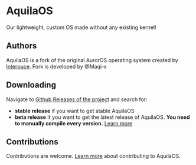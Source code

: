 # AquilaOS

Our lightweight, custom OS made without any existing kernel!

## Authors

AquilaOS is a fork of the original AurorOS operating system created by [Interpuce](https://github.com/Interpuce). Fork is developed by @Maqi-x

## Downloading

Navigate to [Github Releases of the project](https://github.com/Maqi-x/AquilaOS/releases) and search for:
- **stable release** if you want to get stable AquilaOS
- **beta release** if you want to get the latest release of AquilaOS. __You need to manually compile every version.__ [Learn more](https://github.com/Maqi-x/AquilaOS/blob/main/CONTRIBUTING.md)

## Contributions

Contributions are welcome. [Learn more](https://github.com/Maqi-x/AquilaOS/blob/main/CONTRIBUTING.md) about contributing to AquilaOS.
